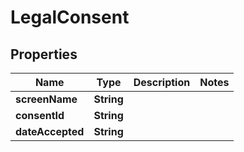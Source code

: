 
# LegalConsent

## Properties
Name | Type | Description | Notes
------------ | ------------- | ------------- | -------------
**screenName** | **String** |  | 
**consentId** | **String** |  | 
**dateAccepted** | **String** |  | 



